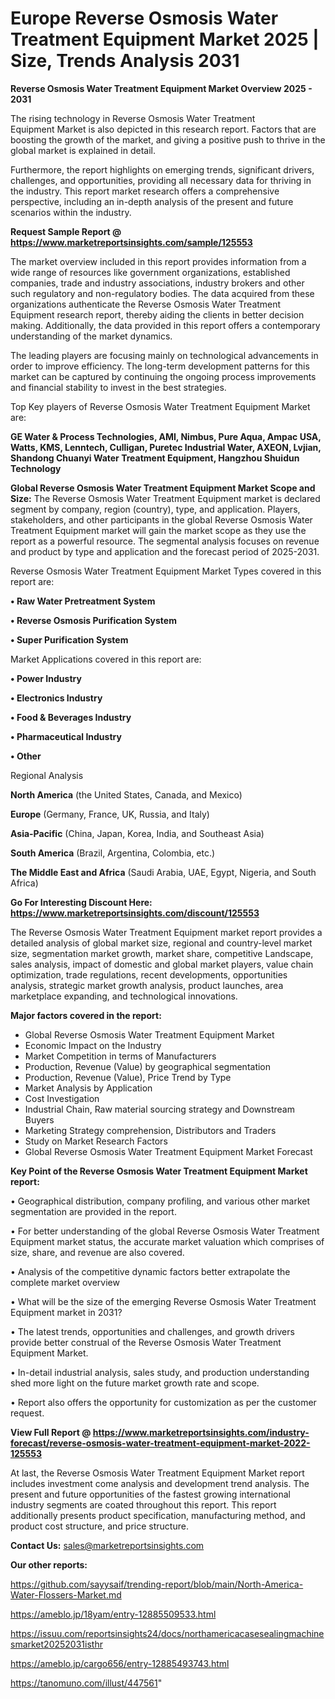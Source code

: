  # Europe Reverse Osmosis Water Treatment Equipment Market 2025 | Size, Trends Analysis 2031

<Strong> Reverse Osmosis Water Treatment Equipment Market Overview 2025 - 2031</strong>

The rising technology in Reverse Osmosis Water Treatment Equipment Market is also depicted in this research report. Factors that are boosting the growth of the market, and giving a positive push to thrive in the global market is explained in detail.

Furthermore, the report highlights on emerging trends, significant drivers, challenges, and opportunities, providing all necessary data for thriving in the industry. This report market research offers a comprehensive perspective, including an in-depth analysis of the present and future scenarios within the industry.

<strong>Request Sample Report @ <a href=https://www.marketreportsinsights.com/sample/125553>https://www.marketreportsinsights.com/sample/125553</a></strong>

The market overview included in this report provides information from a wide range of resources like government organizations, established companies, trade and industry associations, industry brokers and other such regulatory and non-regulatory bodies. The data acquired from these organizations authenticate the Reverse Osmosis Water Treatment Equipment research report, thereby aiding the clients in better decision making. Additionally, the data provided in this report offers a contemporary understanding of the market dynamics.

The leading players are focusing mainly on technological advancements in order to improve efficiency. The long-term development patterns for this market can be captured by continuing the ongoing process improvements and financial stability to invest in the best strategies.

Top Key players of Reverse Osmosis Water Treatment Equipment Market are:

<strong>GE Water & Process Technologies, AMI, Nimbus, Pure Aqua, Ampac USA, Watts, KMS, Lenntech, Culligan, Puretec Industrial Water, AXEON, Lvjian, Shandong Chuanyi Water Treatment Equipment, Hangzhou Shuidun Technology</strong>

<strong><b>Global Reverse Osmosis Water Treatment Equipment Market Scope and Size:</b></strong>
The Reverse Osmosis Water Treatment Equipment market is declared segment by company, region (country), type, and application. Players, stakeholders, and other participants in the global Reverse Osmosis Water Treatment Equipment market will gain the market scope as they use the report as a powerful resource. The segmental analysis focuses on revenue and product by type and application and the forecast period of 2025-2031.

Reverse Osmosis Water Treatment Equipment Market Types covered in this report are:

<strong>• Raw Water Pretreatment System

• Reverse Osmosis Purification System

• Super Purification System</strong>

Market Applications covered in this report are:

<strong>• Power Industry

• Electronics Industry

• Food & Beverages Industry

• Pharmaceutical Industry

• Other</strong> 

Regional Analysis

<strong>North America</strong> (the United States, Canada, and Mexico)

<strong>Europe</strong> (Germany, France, UK, Russia, and Italy)

<strong>Asia-Pacific</strong> (China, Japan, Korea, India, and Southeast Asia)

<strong>South America</strong> (Brazil, Argentina, Colombia, etc.)

<strong>The Middle East and Africa</strong> (Saudi Arabia, UAE, Egypt, Nigeria, and South Africa)

<strong>Go For Interesting Discount Here: <a href=https://www.marketreportsinsights.com/discount/125553>https://www.marketreportsinsights.com/discount/125553</a></strong>

The Reverse Osmosis Water Treatment Equipment market report provides a detailed analysis of global market size, regional and country-level market size, segmentation market growth, market share, competitive Landscape, sales analysis, impact of domestic and global market players, value chain optimization, trade regulations, recent developments, opportunities analysis, strategic market growth analysis, product launches, area marketplace expanding, and technological innovations.

<strong><b>Major factors covered in the report:</b></strong>
<ul>
  <li>Global Reverse Osmosis Water Treatment Equipment Market </li>
  <li>Economic Impact on the Industry</li>
  <li>Market Competition in terms of Manufacturers</li>
  <li>Production, Revenue (Value) by geographical segmentation</li>
  <li>Production, Revenue (Value), Price Trend by Type</li>
  <li>Market Analysis by Application</li>
  <li>Cost Investigation</li>
  <li>Industrial Chain, Raw material sourcing strategy and Downstream Buyers</li>
  <li>Marketing Strategy comprehension, Distributors and Traders</li>
  <li>Study on Market Research Factors</li>
  <li>Global Reverse Osmosis Water Treatment Equipment Market Forecast</li>
</ul>

<strong><b>Key Point of the Reverse Osmosis Water Treatment Equipment Market report:</b></strong>

• Geographical distribution, company profiling, and various other market segmentation are provided in the report.

• For better understanding of the global Reverse Osmosis Water Treatment Equipment market status, the accurate market valuation which comprises of size, share, and revenue are also covered.

• Analysis of the competitive dynamic factors better extrapolate the complete market overview

• What will be the size of the emerging Reverse Osmosis Water Treatment Equipment market in 2031?

• The latest trends, opportunities and challenges, and growth drivers provide better construal of the Reverse Osmosis Water Treatment Equipment Market.

• In-detail industrial analysis, sales study, and production understanding shed more light on the future market growth rate and scope.

• Report also offers the opportunity for customization as per the customer request.

<strong><b>View Full Report @ <a href=https://www.marketreportsinsights.com/industry-forecast/reverse-osmosis-water-treatment-equipment-market-2022-125553>https://www.marketreportsinsights.com/industry-forecast/reverse-osmosis-water-treatment-equipment-market-2022-125553</a></b></strong>


At last, the Reverse Osmosis Water Treatment Equipment Market report includes investment come analysis and development trend analysis. The present and future opportunities of the fastest growing international industry segments are coated throughout this report. This report additionally presents product specification, manufacturing method, and product cost structure, and price structure.

<strong>Contact Us:</strong>
sales@marketreportsinsights.com

<strong>Our other reports:</strong>

<a href=https://github.com/sayysaif/trending-report/blob/main/North-America-Water-Flossers-Market.md>https://github.com/sayysaif/trending-report/blob/main/North-America-Water-Flossers-Market.md</a>

<a href=https://ameblo.jp/18yam/entry-12885509533.html>https://ameblo.jp/18yam/entry-12885509533.html</a>

<a href=https://issuu.com/reportsinsights24/docs/northamericacasesealingmachinesmarket20252031isthr>https://issuu.com/reportsinsights24/docs/northamericacasesealingmachinesmarket20252031isthr</a>

<a href=https://ameblo.jp/cargo656/entry-12885493743.html>https://ameblo.jp/cargo656/entry-12885493743.html</a>

<a href=https://tanomuno.com/illust/447561>https://tanomuno.com/illust/447561</a>"
